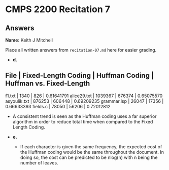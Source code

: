 # CMPS 2200 Recitation 7
## Answers

**Name:** Keith J Mitchell


Place all written answers from `recitation-07.md` here for easier grading.



- **d.**

File         | Fixed-Length Coding | Huffman Coding | Huffman vs. Fixed-Length
----------------------------------------------------------------------
f1.txt        | 1340                  | 826              | 0.61641791
alice29.txt   | 1039367               | 676374           | 0.65075570
asyoulik.txt  | 876253                | 606448           | 0.69209235
grammar.lsp   | 26047                 | 17356            | 0.66633393
fields.c      | 78050                 | 56206            | 0.72012812


  - A consistent trend is seen as the Huffman coding uses a far superior algorithm in order to reduce total time when compared to the Fixed Length Coding.


- **e.**

  - If each character is given the same frequency, the expected cost of the Huffman coding would be the same throughout the document. In doing so, the cost can be predicted to be nlog(n) with n being the number of leaves. 